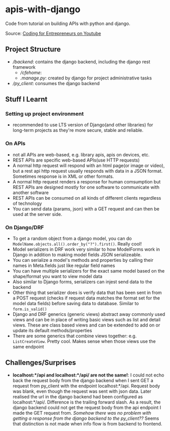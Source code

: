 # apis-with-django

Code from tutorial on building APIs with python and django.

Source: [Coding for Entrepreneurs on Youtube](https://www.youtube.com/watch?v=c708Nf0cHrs)

## Project Structure
- */backend*: contains the django backend, including the django rest framework
    - */cfehome*:
    - *.manage.py*: created by django for project administrative tasks
- */py_client*: consumes the django backend


## Stuff I Learnt

### Setting up project environment
- recommended to use LTS version of Django(and other libraries) for long-term projects as they're more secure, stable and reliable.


### On APIs
- not all APIs are web-based, e.g. library apis, apis on devices, etc. 
- REST APIs are specific web-based APIs(use HTTP requests)
- A normal http request will respond with an html page(or image or video), but a rest api http request usually responds with data in a JSON format. Sometimes response is in XML or other formats.
- A normal http request renders a response for human comsumption but REST APIs are designed mostly for one software to communicate with another software
- REST APIs can be consumed on all kinds of different clients regardless of technology
- You can send data (params, json) with a GET request and can then be used at the server side.


### On Django/DRF
- To get a random object from a django model, you can do `ModelName.objects.all().order_by("?").first()`. Really cool!
- Model serializers in DRF work very similar to how ModelForms work in Django in addition to making model fields JSON serializeable.
- You can serialize a model's methods and properties by calling their names in Meta.fields just like regular field names
- You can have multiple serializers for the exact same model based on the shape/format you want to view model data
- Also similar to Django forms, serializers can injest send data to the backend
- Other thing that serializer does is verify data that has been sent in from a POST request (checks if request data matches the format set for the model data fields) before saving data to database. Similar to `form.is_valid()`
- Django and DRF generics (generic views) abstract away commonly used views and can be in place of writing basic views such as list and detail views. These are class based views and can be extended to add on or update its default methods/properties
- There are some generics that combine views together: e.g. `ListCreateView`. Pretty cool. Makes sense when those views use the same endpoint



## Challenges/Surprises
- **localhost:\*/api and localhost:\*/api/ are not the same!**: I could not echo back the request body from the django backend when I sent GET a request from py_client with the endpoint localhost:\*/api. Request body was blank, even though the request was sent with json data. Later realised the url in the django backend had been configured as localhost:\*/api/. Difference is the trailing forward slash. As a result, the django backend could not get the request body from the api endpoint I made the GET request from. *Somehow there was no problem with getting a response from the django backend to the py_client??* Seems that distinction is not made when info flow is from backend to frontend.